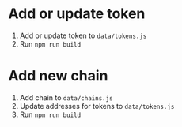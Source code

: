 # Add or update token

1. Add or update token to `data/tokens.js`
2. Run `npm run build`

# Add new chain

1. Add chain to `data/chains.js`
2. Update addresses for tokens to `data/tokens.js`
3. Run `npm run build`
